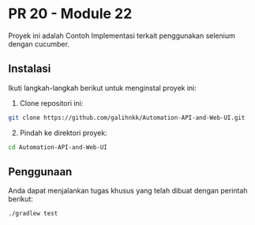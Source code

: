 # PR 20 - Module 22
Proyek ini adalah Contoh Implementasi terkait penggunakan selenium dengan cucumber.

## Instalasi
Ikuti langkah-langkah berikut untuk menginstal proyek ini:

1. Clone repositori ini:
```bash
git clone https://github.com/galihnkk/Automation-API-and-Web-UI.git
```

2. Pindah ke direktori proyek:
```bash
cd Automation-API-and-Web-UI
```

## Penggunaan
Anda dapat menjalankan tugas khusus yang telah dibuat dengan perintah berikut:
```bash
./gradlew test
```
